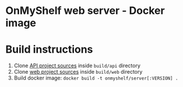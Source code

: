 # OnMyShelf web server - Docker image

# Build instructions
1. Clone [API project sources](https://github.com/onmyshelf/api) inside `build/api` directory
2. Clone [web project sources](https://github.com/onmyshelf/web) inside `build/web` directory
3. Build docker image: `docker build -t onmyshelf/server[:VERSION] .`
